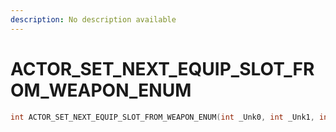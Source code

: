 ```yaml
---
description: No description available 
---
```


# ACTOR_SET_NEXT_EQUIP_SLOT_FROM_WEAPON_ENUM

```cpp
int ACTOR_SET_NEXT_EQUIP_SLOT_FROM_WEAPON_ENUM(int _Unk0, int _Unk1, int _Unk2);
```